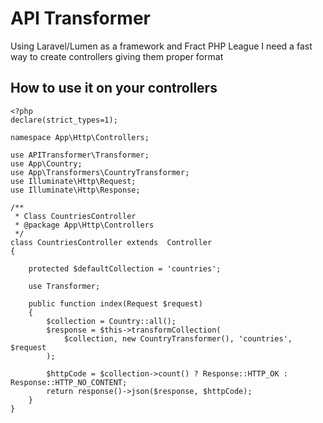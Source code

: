 # API Transformer

Using Laravel/Lumen as a framework and Fract PHP League I need a fast way to create controllers giving them proper format 


## How to use it on your controllers

```
<?php
declare(strict_types=1);

namespace App\Http\Controllers;

use APITransformer\Transformer;
use App\Country;
use App\Transformers\CountryTransformer;
use Illuminate\Http\Request;
use Illuminate\Http\Response;

/**
 * Class CountriesController
 * @package App\Http\Controllers
 */
class CountriesController extends  Controller
{

    protected $defaultCollection = 'countries';

    use Transformer;

    public function index(Request $request)
    {
        $collection = Country::all();
        $response = $this->transformCollection(
            $collection, new CountryTransformer(), 'countries', $request
        );

        $httpCode = $collection->count() ? Response::HTTP_OK : Response::HTTP_NO_CONTENT;
        return response()->json($response, $httpCode);
    }
}


```